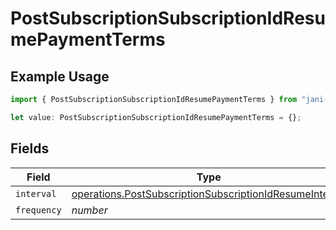 # PostSubscriptionSubscriptionIdResumePaymentTerms

## Example Usage

```typescript
import { PostSubscriptionSubscriptionIdResumePaymentTerms } from "jani-payments/models/operations";

let value: PostSubscriptionSubscriptionIdResumePaymentTerms = {};
```

## Fields

| Field                                                                                                                              | Type                                                                                                                               | Required                                                                                                                           | Description                                                                                                                        |
| ---------------------------------------------------------------------------------------------------------------------------------- | ---------------------------------------------------------------------------------------------------------------------------------- | ---------------------------------------------------------------------------------------------------------------------------------- | ---------------------------------------------------------------------------------------------------------------------------------- |
| `interval`                                                                                                                         | [operations.PostSubscriptionSubscriptionIdResumeInterval](../../models/operations/postsubscriptionsubscriptionidresumeinterval.md) | :heavy_minus_sign:                                                                                                                 | N/A                                                                                                                                |
| `frequency`                                                                                                                        | *number*                                                                                                                           | :heavy_minus_sign:                                                                                                                 | N/A                                                                                                                                |